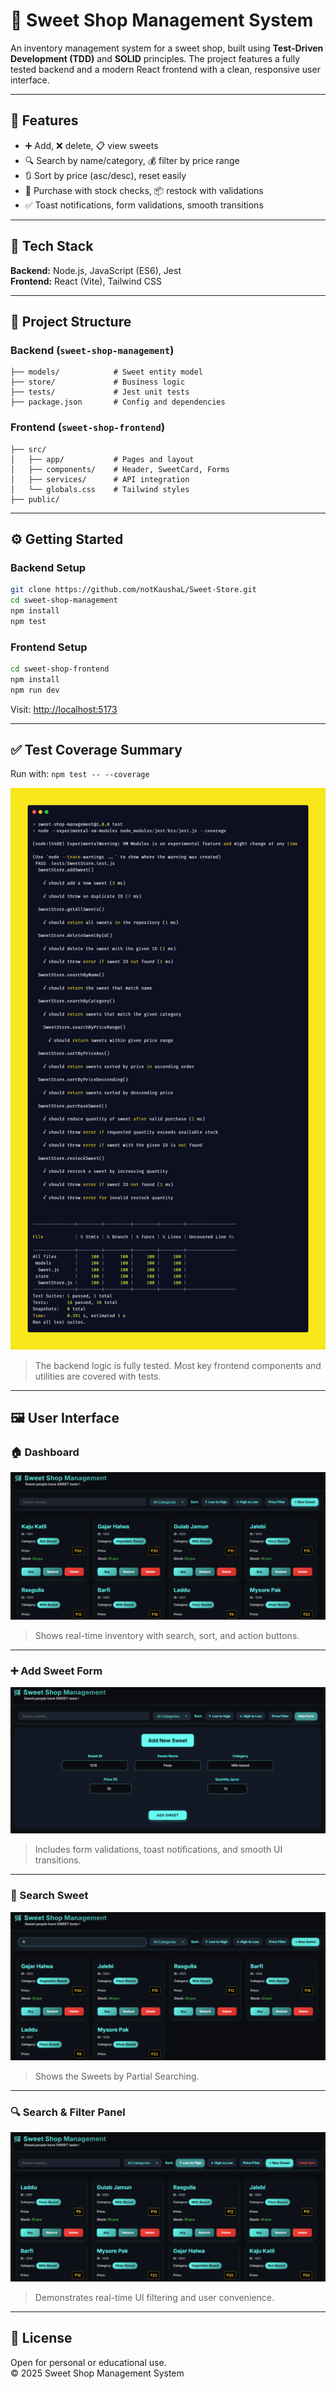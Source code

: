 # 🍭 Sweet Shop Management System

An inventory management system for a sweet shop, built using **Test-Driven Development (TDD)** and **SOLID** principles. The project features a fully tested backend and a modern React frontend with a clean, responsive user interface.

---

## 🚀 Features

- ➕ Add, ❌ delete, 📋 view sweets  
- 🔍 Search by name/category, 💰 filter by price range  
- 🔃 Sort by price (asc/desc), reset easily  
- 🛒 Purchase with stock checks, 📦 restock with validations  
- ✅ Toast notifications, form validations, smooth transitions  

---

## 🧠 Tech Stack

**Backend:** Node.js, JavaScript (ES6), Jest  
**Frontend:** React (Vite), Tailwind CSS

---

## 📁 Project Structure

### Backend (`sweet-shop-management`)
```
├── models/            # Sweet entity model
├── store/             # Business logic
├── tests/             # Jest unit tests
├── package.json       # Config and dependencies
```

### Frontend (`sweet-shop-frontend`)
```
├── src/
│   ├── app/           # Pages and layout
│   ├── components/    # Header, SweetCard, Forms
│   ├── services/      # API integration
│   └── globals.css    # Tailwind styles
├── public/
```

---

## ⚙️ Getting Started

### Backend Setup
```bash
git clone https://github.com/notKaushaL/Sweet-Store.git
cd sweet-shop-management
npm install
npm test
```

### Frontend Setup
```bash
cd sweet-shop-frontend
npm install
npm run dev
```

Visit: [http://localhost:5173](http://localhost:5173)

---

## ✅ Test Coverage Summary

Run with: `npm test -- --coverage`

![CoverageReport Screenshot](UI-images\CoverageReport.png)

> The backend logic is fully tested. Most key frontend components and utilities are covered with tests.

---

## 🖼 User Interface

### 🏠 Dashboard

![Dashboard Screenshot](/UI-images/dashboard.png)
> Shows real-time inventory with search, sort, and action buttons.

---

### ➕ Add Sweet Form

![Sweet Form Screenshot](/UI-images/SweetForm.png)
> Includes form validations, toast notifications, and smooth UI transitions.

---

### 🍡 Search Sweet 

![SearchSweet Screenshot](/UI-images/SearchSweet.png)
> Shows the Sweets by Partial Searching.
---

### 🔍 Search & Filter Panel

![SearchSweet Screenshot](/UI-images/FilterSort.png)
> Demonstrates real-time UI filtering and user convenience.

---

## 📄 License

Open for personal or educational use.  
© 2025 Sweet Shop Management System
